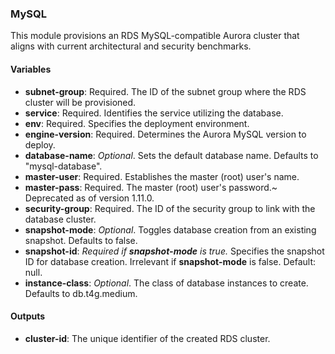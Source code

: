 ### MySQL

This module provisions an RDS MySQL-compatible Aurora cluster that aligns with current architectural and security benchmarks.

#### Variables

- **subnet-group**: Required. The ID of the subnet group where the RDS cluster will be provisioned.
- **service**: Required. Identifies the service utilizing the database.
- **env**: Required. Specifies the deployment environment.
- **engine-version**: Required. Determines the Aurora MySQL version to deploy.
- **database-name**: _Optional_. Sets the default database name. Defaults to "mysql-database".
- **master-user**: Required. Establishes the master (root) user's name.
- **master-pass**: Required. The master (root) user's password.~ Deprecated as of version 1.11.0.
- **security-group**: Required. The ID of the security group to link with the database cluster.
- **snapshot-mode**: _Optional_. Toggles database creation from an existing snapshot. Defaults to false.
- **snapshot-id**: _Required if **snapshot-mode** is true._ Specifies the snapshot ID for database creation. Irrelevant if **snapshot-mode** is false. Default: null.
- **instance-class**: _Optional_. The class of database instances to create. Defaults to db.t4g.medium.

#### Outputs

- **cluster-id**: The unique identifier of the created RDS cluster.
